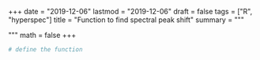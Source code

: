 +++
date = "2019-12-06"
lastmod = "2019-12-06"
draft = false
tags = ["R", "hyperspec"]
title = "Function to find spectral peak shift"
summary = """

"""
math = false
+++



```r
# define the function

```
